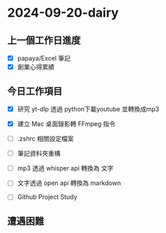 
# 2024-09-20-dairy

## 上一個工作日進度
- [x] papaya/Excel 筆記
- [x] 創業心得累績

## 今日工作項目

- [x] 研究 yt-dlp 透過 python下載youtube 並轉換成mp3 
- [x] 建立 Mac 桌面錄影轉 FFmpeg 指令
- [ ] .zshrc 相關設定檔案
- [ ] 筆記資料夾重構
- [ ] mp3 透過 whisper api 轉換為 文字
- [ ] 文字透過 open api 轉換為 markdown
- [ ] Github Project Study



## 遭遇困難


